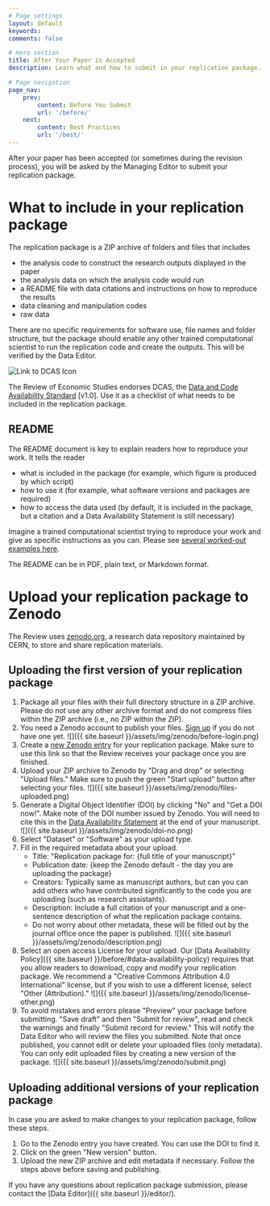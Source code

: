 ```yaml
---
# Page settings
layout: default
keywords:
comments: false

# Hero section
title: After Your Paper is Accepted
description: Learn what and how to submit in your replication package.

# Page navigation
page_nav:
    prev:
        content: Before You Submit
        url: '/before/'
    next:
        content: Best Practices
        url: '/best/'
---
```


After your paper has been accepted (or sometimes during the revision process), you will be asked by the Managing Editor to submit your replication package. 

# What to include in your replication package
The replication package is a ZIP archive of folders and files that includes
- the analysis code to construct the research outputs displayed in the paper
- the analysis data on which the analysis code would run
- a README file with data citations and instructions on how to reproduce the results
- data cleaning and manipulation codes
- raw data

There are no specific requirements for software use, file names and folder structure, but the package should enable any other trained computational scientist to run the replication code and create the outputs. This will be verified by the Data Editor.

![Link to DCAS Icon](https://datacodestandard.org/assets/img/DCAS-1.0.svg)

The Review of Economic Studies endorses DCAS, 
the [Data and Code Availability Standard](https://datacodestandard.org/)
[v1.0]. Use it as a checklist of what needs to be included in the replication package.

## README
The README document is key to explain readers how to reproduce your work. It tells the reader
- what is included in the package (for example, which figure is produced by which script)
- how to use it (for example, what software versions and packages are required)
- how to access the data used (by default, it is included in the package, but a citation and a Data Availability Statement is still necessary)

Imagine a trained computational scientist trying to reproduce your work and give as specific instructions as you can. Please see [several worked-out examples here](https://social-science-data-editors.github.io/template_README/).

The README can be in PDF, plain text, or Markdown format.

# Upload your replication package to Zenodo
The Review uses [zenodo.org](https://zenodo.org/communities/restud-replication/?page=1&size=20), a research data repository maintained by CERN, to store and share replication materials. 

## Uploading the first version of your replication package
1. Package all your files with their full directory structure in a ZIP archive. Please do not use any other archive format and do not compress files within the ZIP archive (i.e., no ZIP within the ZIP). 
2. You need a Zenodo account to publish your files. [Sign up](https://zenodo.org/signup/) if you do not have one yet. 
![]({{ site.baseurl }}/assets/img/zenodo/before-login.png)
3. Create a [new Zenodo entry](https://zenodo.org/deposit/new?c=restud-replication) for your replication package. Make sure to use this link so that the Review receives your package once you are finished.
4. Upload your ZIP archive to Zenodo by "Drag and drop" or selecting "Upload files." Make sure to push the green "Start upload" button after selecting your files.
![]({{ site.baseurl }}/assets/img/zenodo/files-uploaded.png)
5. Generate a Digital Object Identifier (DOI) by clicking "No" and "Get a DOI now!". Make note of the DOI number issued by Zenodo. You will need to cite this in the [Data Availability Statement](https://academic.oup.com/journals/pages/authors/preparing_your_manuscript/research-data-policy#data2) at the end of your manuscript.
![]({{ site.baseurl }}/assets/img/zenodo/doi-no.png)
6. Select "Dataset" or "Software" as your upload type.
7. Fill in the required metadata about your upload.
	- Title: "Replication package for: {full title of your manuscript}"
	- Publication date: {keep the Zenodo default - the day you are uploading the package}
	- Creators: Typically same as manuscript authors, but can you can add others who have contributed significantly to the code you are uploading (such as research assistants).
	- Description: Include a full citation of your manuscript and a one-sentence description of what the replication package contains.
	- Do not worry about other metadata, these will be filled out by the journal office once the paper is published.
![]({{ site.baseurl }}/assets/img/zenodo/description.png)
8. Select an open access License for your upload. Our [Data Availability Policy]({{ site.baseurl }}/before/#data-availability-policy) requires that you allow readers to download, copy and modify your replication package. We recommend a "Creative Commons Attribution 4.0 International" license, but if you wish to use a different license, select "Other (Attribution)."
![]({{ site.baseurl }}/assets/img/zenodo/license-other.png)
9. To avoid mistakes and errors please "Preview" your package before submitting. "Save draft" and then "Submit for review", read and check the warnings and finally "Submit record for review." This will notify the Data Editor who will review the files you submitted. Note that once published, you cannot edit or delete your uploaded files (only metadata). You can only edit uploaded files by creating a new version of the package. 
![]({{ site.baseurl }}/assets/img/zenodo/submit.png)

## Uploading additional versions of your replication package
In case you are asked to make changes to your replication package, follow these steps.
1. Go to the Zenodo entry you have created. You can use the DOI to find it.
2. Click on the green "New version" button. 
3. Upload the new ZIP archive and edit metadata if necessary. Follow the steps above before saving and publishing.

If you have any questions about replication package submission, please contact the [Data Editor]({{ site.baseurl }}/editor/).